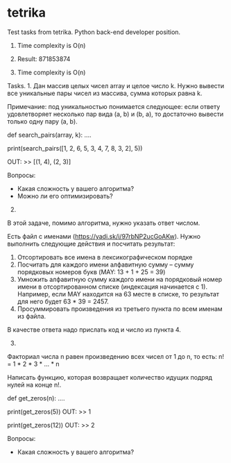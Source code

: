 # tetrika
Test tasks from tetrika. Python back-end developer position.


1. Time complexity is O(n)

2. Result: 871853874

3. Time complexity is O(n)


Tasks.
1.
Дан массив целых чисел array и целое число k. Нужно вывести все уникальные пары чисел из массива, сумма которых равна k.

Примечание: под уникальностью понимается следующее: если ответу удовлетворяет несколько пар вида (a, b) и (b, a), то достаточно вывести только одну пару (a, b).


def search_pairs(array, k):
....


print(search_pairs([1, 2, 6, 5, 3, 4, 7, 8, 3, 2], 5))

OUT: >> [(1, 4), (2, 3)]


Вопросы:
- Какая сложность у вашего алгоритма?
- Можно ли его оптимизировать?



2.
В этой задаче, помимо алгоритма, нужно указать ответ числом.

Есть файл с именами (https://yadi.sk/i/97rbNP2ucGoAKw). Нужно выполнить следующие действия и посчитать результат:

1) Отсортировать все имена в лексикографическом порядке
2) Посчитать для каждого имени алфавитную сумму – сумму порядковых номеров букв (MAY: 13 + 1 + 25 = 39)
3) Умножить алфавитную сумму каждого имени на порядковый номер имени в отсортированном списке (индексация начинается с 1). Например, если MAY находится на 63 месте в списке, то результат для него будет 63 * 39 = 2457.
4) Просуммировать произведения из третьего пункта по всем именам из файла.

В качестве ответа надо прислать код и число из пункта 4.



3.
Факториал числа n равен произведению всех чисел от 1 до n, то есть:
n! = 1 * 2 * 3 * ... * n

Написать функцию, которая возвращает количество идущих подряд нулей на конце n!.

def get_zeros(n):
....

print(get_zeros(5))
OUT: >> 1

print(get_zeros(12))
OUT: >> 2


Вопросы:
- Какая сложность у вашего алгоритма?
